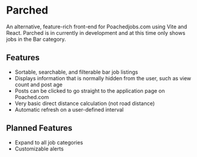 # Parched

An alternative, feature-rich front-end for Poachedjobs.com using Vite and React. Parched is in currently in development and at this time only shows jobs in the Bar category.


## Features
- Sortable, searchable, and filterable bar job listings
- Displays information that is normally hidden from the user, such as view count and post age
- Posts can be clicked to go straight to the application page on Poached.com
- Very basic direct distance calculation (not road distance)
- Automatic refresh on a user-defined interval


## Planned Features
- Expand to all job categories
- Customizable alerts
